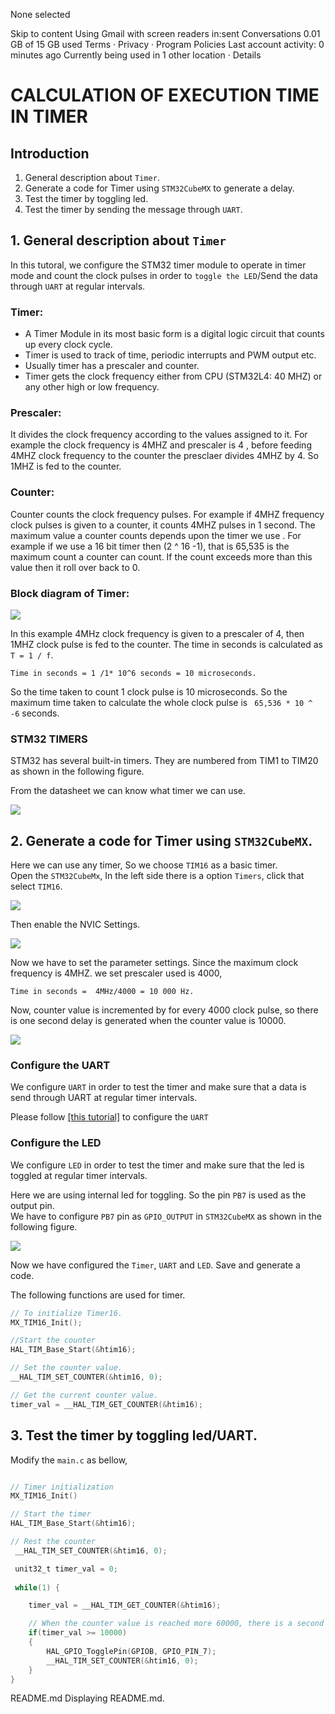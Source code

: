 
None selected 

Skip to content
Using Gmail with screen readers
in:sent 
Conversations
0.01 GB of 15 GB used
Terms · Privacy · Program Policies
Last account activity: 0 minutes ago
Currently being used in 1 other location · Details
# CALCULATION OF EXECUTION TIME IN TIMER

## Introduction  
1. General description about `Timer`.  
2. Generate a code for Timer using `STM32CubeMX` to generate a delay.  
3. Test the timer by toggling led.
4. Test the timer by sending the message through `UART`.

## 1. General description about `Timer`

In this tutoral, we configure the STM32 timer module to operate in timer mode and count the clock pulses in order to `toggle the LED`/Send the data through `UART` at regular intervals.

### Timer: 
- A Timer Module in its most basic form is a digital logic circuit that counts up every clock cycle.
- Timer is used to track of time, periodic interrupts and PWM output etc. 
- Usually timer has a prescaler and counter. 
- Timer gets the clock frequency either from CPU (STM32L4: 40 MHZ) or any other  high or low frequency.

### Prescaler:
It divides the clock frequency according to the values assigned to it. For example the clock frequency is 4MHZ and prescaler is 4 , before feeding 4MHZ clock frequency to the counter the presclaer divides 4MHZ by 4. So 1MHZ is fed to the counter.
### Counter:
 Counter counts the clock frequency pulses. For example if 4MHZ frequency clock pulses is given to a counter, it counts 4MHZ  pulses in 1 second. The maximum value a counter counts depends upon the timer we use . For example if we use a 16 bit timer then (2 ^ 16 -1), that is 65,535 is the maximum count a counter can count. If the count exceeds more than this value then it roll over back to 0.

### Block diagram of Timer:

![](images/block_diagram.png)

In this example 4MHz clock frequency is given to a prescaler of 4, then 1MHZ clock pulse is fed to the counter. The time in seconds is calculated as `T = 1 / f`.

```
Time in seconds = 1 /1* 10^6 seconds = 10 microseconds.
```

So the time taken to count 1 clock pulse is 10 microseconds. So the maximum time taken to calculate the whole clock pulse is ` 65,536 * 10 ^ -6` seconds.

### STM32 TIMERS

STM32 has several built-in timers. They are numbered from TIM1 to TIM20 as shown in the following figure.

From the datasheet we can know what timer we can use.

![](images/timer_feature.png)

## 2. Generate a code for Timer using `STM32CubeMX`.  

Here we can use any timer, So we choose `TIM16` as a basic timer.   
Open the `STM32CubeMx`, In the left side there is a option `Timers`, click that select `TIM16`.

![](images/Timer16.png)

Then enable the  NVIC Settings.

![](images/enable_timer.png)

Now we have to set the parameter settings. Since the maximum clock frequency is 4MHZ. we set prescaler used is 4000, 

```
Time in seconds =  4MHz/4000 = 10 000 Hz.
```
Now, counter value is incremented by for every 4000 clock pulse, so there is one second delay is generated when the counter value is 10000.

![](images/Parameter_setting.png)

### Configure the UART 

We configure `UART` in order to test the timer and make sure that a data is send through UART at regular timer intervals.

Please follow [[this tutorial]](https://github.com/harrinriza1993/STM32/tree/main/Tutorial_3_UART) to configure the `UART`

### Configure the LED 

We configure `LED` in order to test the timer and make sure that the led is toggled at regular timer intervals.

Here we are using internal led for toggling. So the pin `PB7` is used as the output pin.   
We have to configure `PB7` pin as `GPIO_OUTPUT` in `STM32CubeMX` as shown in the following figure. 

![](images/GPIO.png)

Now we have configured the `Timer`, `UART` and `LED`.
Save and generate a code.

The following functions are used for timer.

```c
// To initialize Timer16.
MX_TIM16_Init();

//Start the counter
HAL_TIM_Base_Start(&htim16);

// Set the counter value.
__HAL_TIM_SET_COUNTER(&htim16, 0);

// Get the current counter value.
timer_val = __HAL_TIM_GET_COUNTER(&htim16);
```
     
## 3. Test the timer by toggling led/UART.

Modify the `main.c` as bellow,


```c

// Timer initialization
MX_TIM16_Init()

// Start the timer
HAL_TIM_Base_Start(&htim16);

// Rest the counter
 __HAL_TIM_SET_COUNTER(&htim16, 0);

 unit32_t timer_val = 0;
 
 while(1) {

    timer_val = __HAL_TIM_GET_COUNTER(&htim16);

    // When the counter value is reached more 60000, there is a second delay is generated.
    if(timer_val >= 10000)
    {
        HAL_GPIO_TogglePin(GPIOB, GPIO_PIN_7);
        __HAL_TIM_SET_COUNTER(&htim16, 0);
    }
}
```






    

README.md
Displaying README.md.